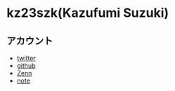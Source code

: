 # kz23szk(Kazufumi Suzuki)

## アカウント

- [twitter](https://twitter.com/kz23szk)
- [github](https://github.com/kz23szk)
- [Zenn](https://zenn.dev/kz23szk)
- [note](https://note.com/kz23szk)
